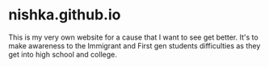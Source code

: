 # nishka.github.io
This is my very own website for a cause that I want to see get better. It's to make awareness to the Immigrant and First gen students difficulties as they get into high school and college.

